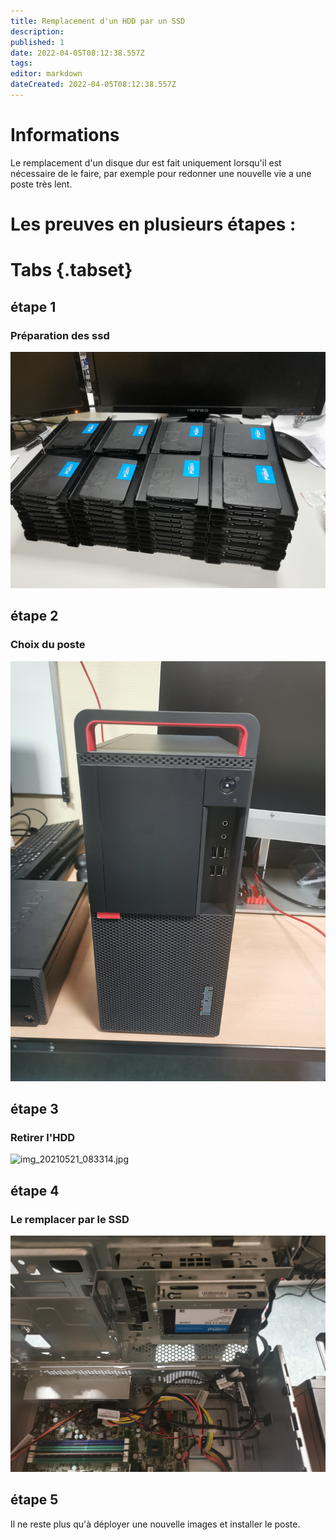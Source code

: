 ```yaml
---
title: Remplacement d'un HDD par un SSD
description: 
published: 1
date: 2022-04-05T08:12:38.557Z
tags: 
editor: markdown
dateCreated: 2022-04-05T08:12:38.557Z
---
```


# Informations
Le remplacement d'un disque dur est fait uniquement lorsqu'il est nécessaire de le faire, par exemple pour redonner une nouvelle vie a une poste très lent.

# Les preuves en plusieurs étapes :
# Tabs {.tabset}
## étape 1
### Préparation des ssd
![img_20210531_135718.jpg](/images/pfmp1/hddtossd/img_20210531_135718.jpg)
## étape 2
### Choix du poste
![img_20210521_083056.jpg](/images/pfmp1/hddtossd/img_20210521_083056.jpg)
## étape 3
### Retirer l'HDD
![img_20210521_083314.jpg](/images/pfmp1/hddtossd/img_20210521_083314.jpg)
## étape 4
### Le remplacer par le SSD
![img_20210521_083511.jpg](/images/pfmp1/hddtossd/img_20210521_083511.jpg)
## étape 5
Il ne reste plus qu'à déployer une nouvelle images et installer le poste.